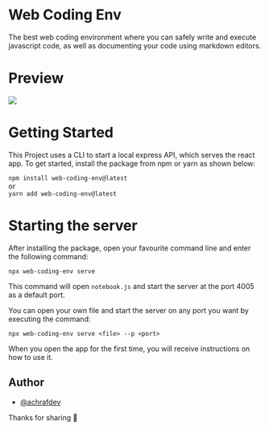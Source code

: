 # Web Coding Env
The best web coding environment where you can safely write and execute javascript code, as well as documenting your code using markdown editors.
# Preview
![](./public/images/preview.gif)
# Getting Started
This Project uses a CLI to start a local express API, which serves the react app. To get started, install the package from npm or yarn as shown below:
<br/>

`npm install web-coding-env@latest`
<br />
or
<br />
`yarn add web-coding-env@latest`

# Starting the server
After installing the package, open your favourite command line and enter the following command:

`npx web-coding-env serve`

This command will open `notebook.js` and start the server at the port 4005 as a default port.


You can open your own file and start the server on any port you want by executing the command:


`npx web-coding-env serve <file> --p <port>`


When you open the app for the first time, you will receive instructions on how to use it.

## Author

- [@achrafdev](https://achrafdev.com)

Thanks for sharing 🚀
